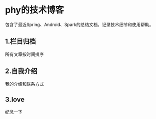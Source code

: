 # phy的技术博客
包含了最近Spring、Android、Spark的总结文档，记录技术细节和使用帮助。
## 1.栏目归档
所有文章按时间排序
## 2.自我介绍
我的介绍和联系方式
## 3.love
纪念一下

